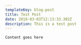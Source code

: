 ```yaml
---
templateKey: blog-post
title: Test Post
date: 2018-03-03T12:13:33.302Z
description: This is a test post
---
```

```
Content goes here
```
